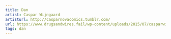 ```yaml
---
title: Dan
artist: Caspar Wijngaard
artisturl: http://casparnovacomics.tumblr.com/
url: https://www.drugsandwires.fail/wp-content/uploads/2015/07/casparwijngaard_dan.jpg
tags: dan
---
```

